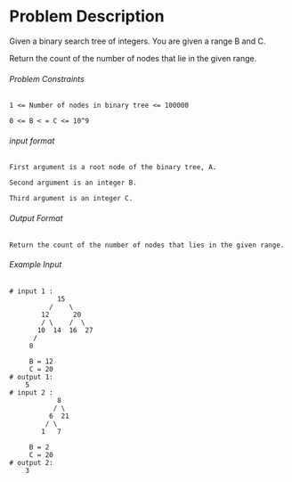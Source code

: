# Problem Description

Given a binary search tree of integers. You are given a range B and C.

Return the count of the number of nodes that lie in the given range.

###### Problem Constraints

```
1 <= Number of nodes in binary tree <= 100000

0 <= B < = C <= 10^9
```

###### input format

``` 
First argument is a root node of the binary tree, A.

Second argument is an integer B.

Third argument is an integer C.
```

###### Output Format

```
Return the count of the number of nodes that lies in the given range.
```

###### Example Input

```
# input 1 : 
            15
          /    \
        12      20
        / \    /  \
       10  14  16  27
      /
     8

     B = 12
     C = 20
# output 1: 
    5
# input 2 : 
            8
           / \
          6  21
         / \
        1   7

     B = 2
     C = 20  
# output 2: 
    3
```
